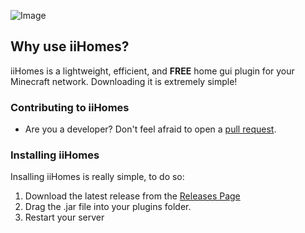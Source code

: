 ![Image](https://i.imgur.com/6Kpznqx.png)

## Why use iiHomes?

iiHomes is a lightweight, efficient, and **FREE** home gui plugin for your Minecraft network. Downloading it is extremely simple!

### Contributing to iiHomes

* Are you a developer? Don't feel afraid to open a [pull request](https://github.com/iiDanto/iiHomes/pulls).

### Installing iiHomes

Insalling iiHomes is really simple, to do so:

1. Download the latest release from the [Releases Page](https://github.com/iidanto/iihomes/releases)
2. Drag the .jar file into your plugins folder.
3. Restart your server
